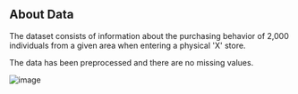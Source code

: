 ## About Data

The dataset consists of information about the purchasing behavior of 2,000 individuals from a given area when entering a physical 'X' store. 

The data has been preprocessed and there are no missing values. 


![image](https://user-images.githubusercontent.com/63057970/190853596-c0cb916b-a56b-4165-bb3b-ff7a164f69ed.png)






